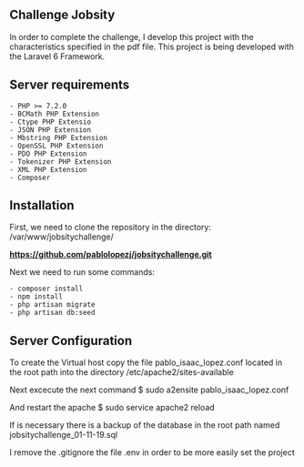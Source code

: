
## Challenge Jobsity

In order to complete the challenge, I develop this project with the characteristics specified in the pdf file. This project is being developed with the Laravel 6 Framework.

## Server requirements
    - PHP >= 7.2.0
    - BCMath PHP Extension
    - Ctype PHP Extensio
    - JSON PHP Extension
    - Mbstring PHP Extension
    - OpenSSL PHP Extension
    - PDO PHP Extension
    - Tokenizer PHP Extension
    - XML PHP Extension
    - Composer


## Installation

First, we need to clone the repository in the directory: /var/www/jobsitychallenge/

 **https://github.com/pablolopezj/jobsitychallenge.git**

Next we need to run some commands:

    - composer install
    - npm install 
    - php artisan migrate
    - php artisan db:seed

 ## Server Configuration 

To create the Virtual host copy the file pablo_isaac_lopez.conf located in the root path into the directory /etc/apache2/sites-available

Next excecute the next command $ sudo a2ensite pablo_isaac_lopez.conf

And restart the apache $ sudo service apache2 reload

If is necessary there is a backup of the database in the root path named jobsitychallenge_01-11-19.sql

I remove the .gitignore the file .env in order to be more easily set the project
